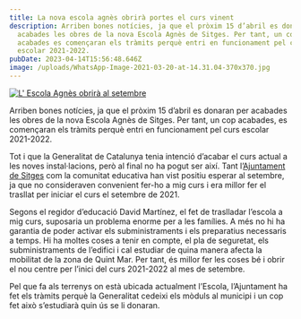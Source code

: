 ```yaml
---
title: La nova escola agnès obrirà portes el curs vinent
description: Arriben bones notícies, ja que el pròxim 15 d’abril es donaran per
  acabades les obres de la nova Escola Agnès de Sitges. Per tant, un cop
  acabades es començaran els tràmits perquè entri en funcionament pel curs
  escolar 2021-2022.
pubDate: 2023-04-14T15:56:48.646Z
image: /uploads/WhatsApp-Image-2021-03-20-at-14.31.04-370x370.jpg
---
```

[![L' Escola Agnès obrirà al setembre](/uploads/WhatsApp-Image-2021-03-20-at-14.31.04-1024x1024.jpg)](/uploads/WhatsApp-Image-2021-03-20-at-14.31.04.jpg)

Arriben bones notícies, ja que el pròxim 15 d’abril es donaran per acabades les obres de la nova Escola Agnès de Sitges. Per tant, un cop acabades, es començaran els tràmits perquè entri en funcionament pel curs escolar 2021-2022.

Tot i que la Generalitat de Catalunya tenia intenció d’acabar el curs actual a les noves instal·lacions, però al final no ha pogut ser així. Tant l’[Ajuntament de Sitges](http://www.sitges.cat/) com la comunitat educativa han vist positiu esperar al setembre, ja que no consideraven convenient fer-ho a mig curs i era millor fer el trasllat per iniciar el curs el setembre de 2021.

Segons el regidor d’educació David Martínez, el fet de traslladar l’escola a mig curs, suposaria un problema enorme per a les famílies. A més no hi ha garantia de poder activar els subministraments i els preparatius necessaris a temps. Hi ha moltes coses a tenir en compte, el pla de seguretat, els subministraments de l’edifici i cal estudiar de quina manera afecta la mobilitat de la zona de Quint Mar. Per tant, és millor fer les coses bé i obrir el nou centre per l’inici del curs 2021-2022 al mes de setembre.

Pel que fa als terrenys on està ubicada actualment l’Escola, l’Ajuntament ha fet els tràmits perquè la Generalitat cedeixi els mòduls al municipi i un cop fet això s’estudiarà quin ús se li donaran.